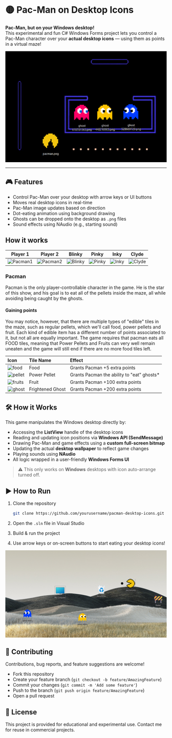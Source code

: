 # 🟡 Pac-Man on Desktop Icons

**Pac-Man, but on your Windows desktop!**  
This experimental and fun C# Windows Forms project lets you control a Pac-Man character over your **actual desktop icons** — using them as points in a virtual maze!

![Pac-Man Desktop Game Screenshot](Screenshots/pacman.png) 

---

## 🎮 Features

- Control Pac-Man over your desktop with arrow keys or UI buttons  
- Moves real desktop icons in real-time  
- Pac-Man image updates based on direction  
- Dot-eating animation using background drawing  
- Ghosts can be dropped onto the desktop as `.png` files  
- Sound effects using NAudio (e.g., starting sound)

## How it works

|             Player 1             |             Player 2             |             Blinky             |            Pinky             |            Inky            |            Clyde             |
| :------------------------------: | :------------------------------: | :----------------------------: | :--------------------------: | :------------------------: | :--------------------------: |
| ![Pacman1](https://raw.githubusercontent.com/mircea-pavel-anton/pacman/refs/heads/master/res/gifs/pacman1.gif) | ![Pacman2](https://raw.githubusercontent.com/mircea-pavel-anton/pacman/refs/heads/master/res/gifs/pacman2.gif) | ![Blinky](https://raw.githubusercontent.com/mircea-pavel-anton/pacman/refs/heads/master/res/gifs/blinky.gif) | ![Pinky](https://raw.githubusercontent.com/mircea-pavel-anton/pacman/refs/heads/master/res/gifs/pinky.gif) | ![Inky](https://raw.githubusercontent.com/mircea-pavel-anton/pacman/refs/heads/master/res/gifs/inky.gif) | ![Clyde](https://raw.githubusercontent.com/mircea-pavel-anton/pacman/refs/heads/master/res/gifs/clyde.gif) |

### Pacman

Pacman is the only player-controllable character in the game. He is the star of this show, and his goal is to eat all of the pellets inside the maze, all while avoiding being caught by the ghosts.

#### Gaining points

You may notice, however, that there are multiple types of "edible" tiles in the maze, such as regular pellets, which we'll call food, power pellets and fruit. Each kind of edible item has a different number of points associated to it, but not all are equally important. The game requires that pacman eats all FOOD tiles, meaning that Power Pellets and Fruits can very well remain uneaten and the game will still end if there are no more food tiles left.

| Icon                              | Tile Name        | Effect                                      |
| :-------------------------------- | :--------------- | :------------------------------------------ |
| ![food](https://raw.githubusercontent.com/mircea-pavel-anton/pacman/refs/heads/master/res/gifs/food.gif)        | Food             | Grants Pacman +5 extra points               |
| ![pellet](https://raw.githubusercontent.com/mircea-pavel-anton/pacman/refs/heads/master/res/gifs/pellet.gif)    | Power Pellet     | Grants Pacman the ability to "eat" ghosts\* |
| ![fruits](https://raw.githubusercontent.com/mircea-pavel-anton/pacman/refs/heads/master/res/gifs/fruit.gif)     | Fruit            | Grants Pacman +100 extra points             |
| ![ghost](https://raw.githubusercontent.com/mircea-pavel-anton/pacman/refs/heads/master/res/gifs/frightened.gif) | Frightened Ghost | Grants Pacman +200 extra points             |

## 🛠 How it Works

This game manipulates the Windows desktop directly by:
- Accessing the **ListView** handle of the desktop icons  
- Reading and updating icon positions via **Windows API (SendMessage)**  
- Drawing Pac-Man and game effects using a **custom full-screen bitmap**  
- Updating the actual **desktop wallpaper** to reflect game changes  
- Playing sounds using **NAudio**  
- All logic wrapped in a user-friendly **Windows Forms UI**

> ⚠️ This only works on **Windows** desktops with icon auto-arrange turned off.



## ▶️ How to Run

1. Clone the repository  
   ```bash
   git clone https://github.com/yourusername/pacman-desktop-icons.git
   ```

2. Open the `.sln` file in Visual Studio
3. Build & run the project
4. Use arrow keys or on-screen buttons to start eating your desktop icons!

![Pac-Man Desktop Game Screenshot](Screenshots/desktop.png) 


## 🤝 Contributing

Contributions, bug reports, and feature suggestions are welcome!

* Fork this repository
* Create your feature branch (`git checkout -b feature/AmazingFeature`)
* Commit your changes (`git commit -m 'Add some feature'`)
* Push to the branch (`git push origin feature/AmazingFeature`)
* Open a pull request



## 📄 License

This project is provided for educational and experimental use. Contact me for reuse in commercial projects.



